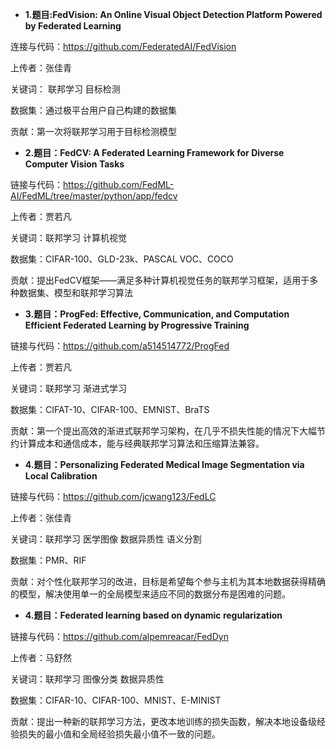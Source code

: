 - **1.题目:FedVision: An Online Visual Object Detection Platform Powered by Federated Learning**

连接与代码：https://github.com/FederatedAI/FedVision

上传者：张佳青

关键词： 联邦学习 目标检测

数据集：通过极平台用户自己构建的数据集

贡献：第一次将联邦学习用于目标检测模型

- **2.题目：FedCV: A Federated Learning Framework for Diverse Computer Vision Tasks**

链接与代码：https://github.com/FedML-AI/FedML/tree/master/python/app/fedcv

上传者：贾若凡

关键词：联邦学习 计算机视觉

数据集：CIFAR-100、GLD-23k、PASCAL VOC、COCO

贡献：提出FedCV框架——满足多种计算机视觉任务的联邦学习框架，适用于多种数据集、模型和联邦学习算法

- **3.题目：ProgFed: Effective, Communication, and Computation Efficient Federated Learning by Progressive Training**

链接与代码：https://github.com/a514514772/ProgFed

上传者：贾若凡

关键词：联邦学习 渐进式学习

数据集：CIFAT-10、CIFAR-100、EMNIST、BraTS

贡献：第一个提出高效的渐进式联邦学习架构，在几乎不损失性能的情况下大幅节约计算成本和通信成本，能与经典联邦学习算法和压缩算法兼容。

- **4.题目：Personalizing Federated Medical Image Segmentation via Local Calibration**

链接与代码：https://github.com/jcwang123/FedLC

上传者：张佳青

关键词：联邦学习 医学图像 数据异质性 语义分割

数据集：PMR、RIF

贡献：对个性化联邦学习的改进，目标是希望每个参与主机为其本地数据获得精确的模型，解决使用单一的全局模型来适应不同的数据分布是困难的问题。

- **4.题目：Federated learning based on dynamic regularization**

链接与代码：https://github.com/alpemreacar/FedDyn

上传者：马舒然

关键词：联邦学习 图像分类 数据异质性

数据集：CIFAR-10、CIFAR-100、MNIST、E-MINIST

贡献：提出一种新的联邦学习方法，更改本地训练的损失函数，解决本地设备级经验损失的最小值和全局经验损失最小值不一致的问题。



